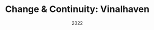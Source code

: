 ---
layout: project
type: project
draft: false
image: img/vacay/vacay-square.png
title: "Change & Continuity: Vinalhaven"
date: 2022
published: true
labels:
  - Cinematography
  - Directing
  - Storytelling

summary: "Documentary that explores the past, present, and future of a Maine island community whose economy and ecology are under threat"
projecturl: https://www.bowdoin.edu/news/2021/12/ecocinema-class-student-films.html
---